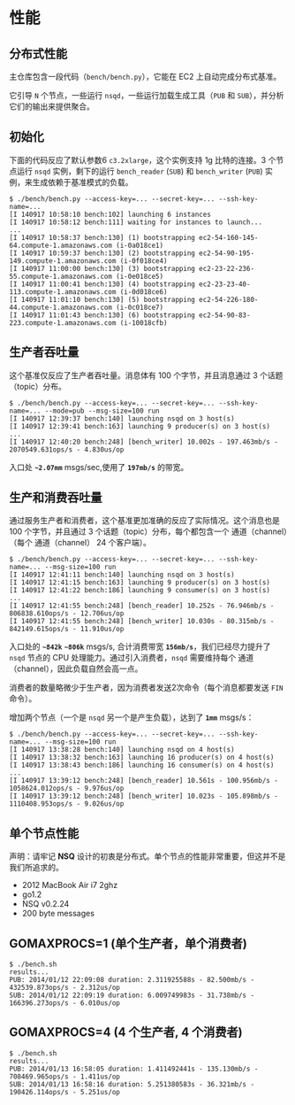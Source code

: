 # 性能

## 分布式性能

主仓库包含一段代码（`bench/bench.py`），它能在 EC2 上自动完成分布式基准。

它引导 `N` 个节点，一些运行 `nsqd`，一些运行加载生成工具（`PUB` 和 `SUB`），并分析它们的输出来提供聚合。		

## 初始化

下面的代码反应了默认参数6 `c3.2xlarge`，这个实例支持 1g 比特的连接。3 个节点运行 `nsqd`  实例，剩下的运行 `bench_reader` (`SUB`) 和 `bench_writer` (`PUB`) 实例，来生成依赖于基准模式的负载。

    $ ./bench/bench.py --access-key=... --secret-key=... --ssh-key-name=...
    [I 140917 10:58:10 bench:102] launching 6 instances
    [I 140917 10:58:12 bench:111] waiting for instances to launch...
    ...
    [I 140917 10:58:37 bench:130] (1) bootstrapping ec2-54-160-145-64.compute-1.amazonaws.com (i-0a018ce1)
    [I 140917 10:59:37 bench:130] (2) bootstrapping ec2-54-90-195-149.compute-1.amazonaws.com (i-0f018ce4)
    [I 140917 11:00:00 bench:130] (3) bootstrapping ec2-23-22-236-55.compute-1.amazonaws.com (i-0e018ce5)
    [I 140917 11:00:41 bench:130] (4) bootstrapping ec2-23-23-40-113.compute-1.amazonaws.com (i-0d018ce6)
    [I 140917 11:01:10 bench:130] (5) bootstrapping ec2-54-226-180-44.compute-1.amazonaws.com (i-0c018ce7)
    [I 140917 11:01:43 bench:130] (6) bootstrapping ec2-54-90-83-223.compute-1.amazonaws.com (i-10018cfb)

## 生产者吞吐量

这个基准仅反应了生产者吞吐量。消息体有 100 个字节，并且消息通过 3 个话题（topic）分布。

    $ ./bench/bench.py --access-key=... --secret-key=... --ssh-key-name=... --mode=pub --msg-size=100 run
    [I 140917 12:39:37 bench:140] launching nsqd on 3 host(s)
    [I 140917 12:39:41 bench:163] launching 9 producer(s) on 3 host(s)
    ...
    [I 140917 12:40:20 bench:248] [bench_writer] 10.002s - 197.463mb/s - 2070549.631ops/s - 4.830us/op

入口处 **`~2.07mm`** msgs/sec,使用了 **`197mb/s`** 的带宽。

## 生产和消费吞吐量

通过服务生产者和消费者，这个基准更加准确的反应了实际情况。这个消息也是 100 个字节，并且通过 3 个话题（topic）分布，每个都包含一个 通道（channel）（每个 通道（channel） 24 个客户端）。

    $ ./bench/bench.py --access-key=... --secret-key=... --ssh-key-name=... --msg-size=100 run
    [I 140917 12:41:11 bench:140] launching nsqd on 3 host(s)
    [I 140917 12:41:15 bench:163] launching 9 producer(s) on 3 host(s)
    [I 140917 12:41:22 bench:186] launching 9 consumer(s) on 3 host(s)
    ...
    [I 140917 12:41:55 bench:248] [bench_reader] 10.252s - 76.946mb/s - 806838.610ops/s - 12.706us/op
    [I 140917 12:41:55 bench:248] [bench_writer] 10.030s - 80.315mb/s - 842149.615ops/s - 11.910us/op

入口处的 **`~842k`**  **`~806k`** msgs/s, 合计消费带宽 **`156mb/s`**，我们已经尽力提升了 `nsqd` 节点的 CPU 处理能力。通过引入消费者，`nsqd` 需要维持每个 通道（channel），因此负载自然会高一点。


消费者的数量略微少于生产者，因为消费者发送2次命令（每个消息都要发送 `FIN` 命令）。

增加两个节点（一个是 `nsqd` 另一个是产生负载），达到了 **`1mm`** msgs/s：

    $ ./bench/bench.py --access-key=... --secret-key=... --ssh-key-name=... --msg-size=100 run
    [I 140917 13:38:28 bench:140] launching nsqd on 4 host(s)
    [I 140917 13:38:32 bench:163] launching 16 producer(s) on 4 host(s)
    [I 140917 13:38:43 bench:186] launching 16 consumer(s) on 4 host(s)
    ...
    [I 140917 13:39:12 bench:248] [bench_reader] 10.561s - 100.956mb/s - 1058624.012ops/s - 9.976us/op
    [I 140917 13:39:12 bench:248] [bench_writer] 10.023s - 105.898mb/s - 1110408.953ops/s - 9.026us/op

## 单个节点性能

声明：请牢记 **NSQ** 设计的初衷是分布式。单个节点的性能非常重要，但这并不是我们所追求的。

 * 2012 MacBook Air i7 2ghz
 * go1.2
 * NSQ v0.2.24
 * 200 byte messages

## GOMAXPROCS=1 (单个生产者，单个消费者)

	
	$ ./bench.sh 
	results...
	PUB: 2014/01/12 22:09:08 duration: 2.311925588s - 82.500mb/s - 432539.873ops/s - 2.312us/op
	SUB: 2014/01/12 22:09:19 duration: 6.009749983s - 31.738mb/s - 166396.273ops/s - 6.010us/op


## GOMAXPROCS=4 (4 个生产者, 4 个消费者)

	$ ./bench.sh 
	results...
	PUB: 2014/01/13 16:58:05 duration: 1.411492441s - 135.130mb/s - 708469.965ops/s - 1.411us/op
	SUB: 2014/01/13 16:58:16 duration: 5.251380583s - 36.321mb/s - 190426.114ops/s - 5.251us/op
	
